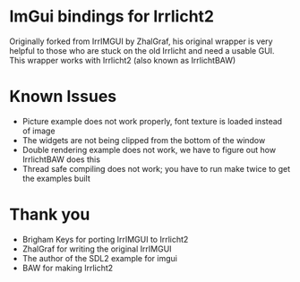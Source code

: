 # ImGui bindings for Irrlicht2

Originally forked from IrrIMGUI by ZhalGraf, his original wrapper is very helpful to those who are stuck on the old Irrlicht and need a usable GUI. This wrapper works with Irrlicht2 (also known as IrrlichtBAW) 

Known Issues
============
- Picture example does not work properly, font texture is loaded instead of image
- The widgets are not being clipped from the bottom of the window
- Double rendering example does not work, we have to figure out how IrrlichtBAW does this
- Thread safe compiling does not work; you have to run make twice to get the examples built

Thank you
=========
- Brigham Keys for porting IrrIMGUI to Irrlicht2
- ZhalGraf for writing the original IrrIMGUI
- The author of the SDL2 example for imgui
- BAW for making Irrlicht2